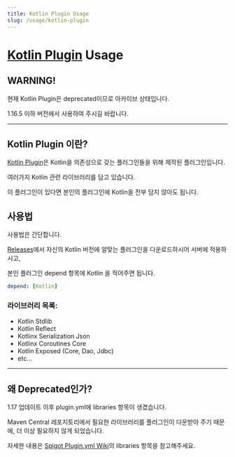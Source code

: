 ```yaml
---
title: Kotlin Plugin Usage
slug: /usage/kotlin-plugin
---
```


# [Kotlin Plugin](https://github.com/monun/kotlin-plugin/) Usage

## WARNING!

현재 Kotlin Plugin은 deprecated이므로 아카이브 상태입니다.

1.16.5 이하 버전에서 사용하여 주시길 바랍니다.

---

## Kotlin Plugin 이란?

[Kotlin Plugin](https://github.com/monun/kotlin-plugin)은 Kotlin을 의존성으로 갖는 플러그인들을 위해 제작된 플러그인입니다.

여러가지 Kotlin 관련 라이브러리를 담고 있습니다.

이 플러그인이 있다면 본인의 플러그인에 Kotlin을 전부 담지 않아도 됩니다.

## 사용법

사용법은 간단합니다.

[Releases](https://github.com/monun/kotlin-plugin/releases)에서 자신의 Kotlin 버전에 알맞는 플러그인을 다운로드하시어 서버에 적용하시고,

본인 플러그인 depend 항목에 Kotlin 을 적어주면 됩니다.

```yaml
depend: [Kotlin]
```

### 라이브러리 목록:

- Kotlin Stdlib
- Kotlin Reflect
- Kotlinx Serialization Json
- Kotlinx Coroutines Core
- Kotlin Exposed (Core, Dao, Jdbc)
- etc...

---

## 왜 Deprecated인가?

1.17 업데이트 이후 plugin.yml에 libraries 항목이 생겼습니다.

Maven Central 레포지토리에서 필요한 라이브러리를 플러그인이 다운받아 주기 때문에, 더 이상 필요하지 않게 되었습니다.

자세한 내용은 [Spigot Plugin.yml Wiki](https://www.spigotmc.org/wiki/plugin-yml/#optional-attributes)의 libraries 항목을 참고해주세요.